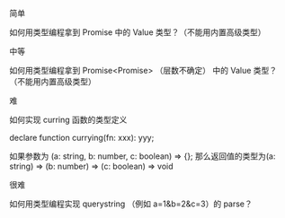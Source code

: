 简单

如何用类型编程拿到 Promise<Value> 中的 Value 类型？（不能用内置高级类型）

中等

如何用类型编程拿到 Promise<Promise<Value>> （层数不确定） 中的 Value 类型？（不能用内置高级类型）

难

如何实现 curring 函数的类型定义

declare function currying(fn: xxx): yyy;

如果参数为 (a: string, b: number, c: boolean) => {};
那么返回值的类型为(a: string) => (b: number) => (c: boolean) => void


很难

如何用类型编程实现 querystring （例如 a=1&b=2&c=3）的 parse？
